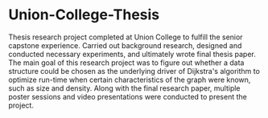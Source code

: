 # Union-College-Thesis

Thesis research project completed at Union College to fulfill the senior capstone experience. Carried out background research, designed and conducted necessary experiments, and ultimately wrote final thesis paper. The main goal of this research project was to figure out whether a data structure could be chosen as the underlying driver of Dijkstra's algorithm to optimize run-time when certain characteristics of the graph were known, such as size and density. Along with the final research paper, multiple poster sessions and video presentations were conducted to present the project.
